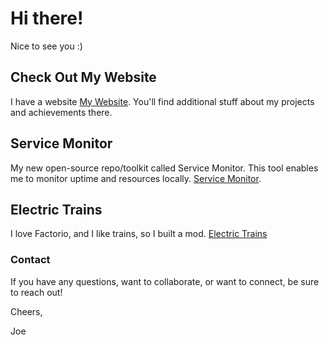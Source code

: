 # Hi there! 

Nice to see you :) 

## Check Out My Website
I have a website [My Website](https://joebroughton.tech). You'll find additional stuff about my projects and achievements there.

## Service Monitor
My new open-source repo/toolkit called Service Monitor. This tool enables me to monitor uptime and resources locally. [Service Monitor](https://github.com/nerfkidjcb/ServiceMonitor).

## Electric Trains
I love Factorio, and I like trains, so I built a mod. [Electric Trains](https://github.com/nerfkidjcb/electric-trains)

<!-- 
- 🔭 I’m currently working on ...
- 🌱 I’m currently learning ...
- 👯 I’m looking to collaborate on ...
- 🤔 I’m looking for help with ...
- 💬 Ask me about ...
- 📫 How to reach me: ...
- 😄 Pronouns: ...
- ⚡ Fun fact: ...
-->
### Contact
If you have any questions, want to collaborate, or want to connect, be sure to reach out!


Cheers,  

Joe
